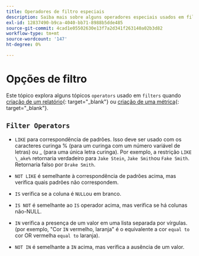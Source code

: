```yaml
---
title: Operadores de filtro especiais
description: Saiba mais sobre alguns operadores especiais usados em filtros ao criar um relatório ou uma métrica.
exl-id: 12837490-b9ca-4040-bb71-8988b5dde485
source-git-commit: 4cad1e05502630e13f7a2d341f263140a02b3d82
workflow-type: tm+mt
source-wordcount: '147'
ht-degree: 0%

---
```


# Opções de filtro

Este tópico explora alguns tópicos `operators` usado em `filters` quando [criação de um relatório](../../tutorials/using-visual-report-builder.md){: target=&quot;_blank&quot;} ou [criação de uma métrica](../../data-user/reports/ess-manage-data-metrics.md){: target=&quot;_blank&quot;}.

## `Filter Operators`

* `LIKE` para correspondência de padrões. Isso deve ser usado com os caracteres curinga % (para um curinga com um número variável de letras) ou _ (para uma única letra curinga).  Por exemplo, a restrição `LIKE \_ake%` retornaria verdadeiro para `Jake Stein`, `Jake Smith`ou `Fake Smith`.  Retornaria falso por `Drake Smith`.

* `NOT LIKE` é semelhante à correspondência de padrões acima, mas verifica quais padrões não correspondem.

* `IS` verifica se a coluna é `NULL`ou em branco.

* `IS NOT` é semelhante ao `IS` operador acima, mas verifica se há colunas não-NULL.

* `IN` verifica a presença de um valor em uma lista separada por vírgulas. (por exemplo, &quot;Cor `IN` vermelho, laranja&quot; é o equivalente a cor `equal to` cor OR vermelha `equal to` laranja).

* `NOT IN` é semelhante a `IN` acima, mas verifica a ausência de um valor.
